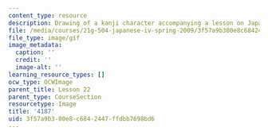 ```yaml
---
content_type: resource
description: Drawing of a kanji character accompanying a lesson on Japanese.
file: /media/courses/21g-504-japanese-iv-spring-2009/3f57a9b300e8c6842447ffdbb7698bd6_4187.gif
file_type: image/gif
image_metadata:
  caption: ''
  credit: ''
  image-alt: ''
learning_resource_types: []
ocw_type: OCWImage
parent_title: Lesson 22
parent_type: CourseSection
resourcetype: Image
title: '4187'
uid: 3f57a9b3-00e8-c684-2447-ffdbb7698bd6
---
```

